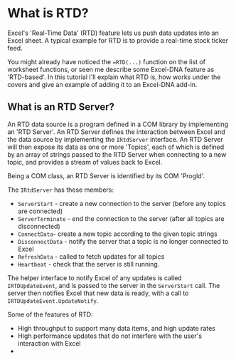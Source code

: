 # What is RTD?

Excel's 'Real-Time Data' (RTD) feature lets us push data updates into an Excel sheet.
A typical example for RTD is to provide a real-time stock ticker feed.

You might already have noticed the `=RTD(...)` function on the list of worksheet functions, or seen me describe some Excel-DNA feature as 'RTD-based'. 
In this tutorial I'll explain what RTD is, how works under the covers and give an example of adding it to an Excel-DNA add-in.

## What is an RTD Server?

An RTD data source is a program defined in a COM library by implementing an 'RTD Server'. An RTD Server defines the interaction between Excel and the data source by implementing the `IRtdServer` interface. An RTD Server will then expose its data as one or more 'Topics', each of which is defined by an array of strings passed to the RTD Server when connecting to a new topic, and provides a stream of values back to Excel.

Being a COM class, an RTD Server is identified by its COM 'ProgId'.

The `IRtdServer` has these members:
* `ServerStart` - create a new connection to the server (before any topics are connected)
* `ServerTerminate` - end the connection to the server (after all topics are disconnected)
* `ConnectData`- create a new topic according to the given topic strings
* `DisconnectData` - notify the server that a topic is no longer connected to Excel
* `RefreshData` - called to fetch updates for all topics
* `Heartbeat` - check that the server is still running.

The helper interface to notify Excel of any updates is called `IRTDUpdateEvent`, and is passed to the server in the `ServerStart` call.
The server then notifies Excel that new data is ready, with a call to `IRTDUpdateEvent.UpdateNotify`.



Some of the features of RTD:
* High throughput to support many data items, and high update rates
* High performance updates that do not interfere with the user's interaction with Excel
* 
